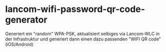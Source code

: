 # lancom-wifi-password-qr-code-generator
Generiert ein "random" WPA-PSK, aktualisiert selbiges via Lancom-WLC in der Infrastruktur und generiert dann einen dazu passenden "WIFI QR code" (iOS/Android)
